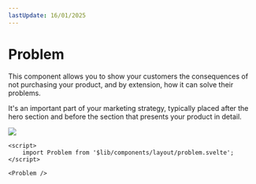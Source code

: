 ```yaml
---
lastUpdate: 16/01/2025
---
```


# Problem

This component allows you to show your customers the consequences of not purchasing your product, and by extension, how it can solve their problems.

It's an important part of your marketing strategy, typically placed after the hero section and before the section that presents your product in detail.

<img class="rounded-lg my-5" src="../problem.png" />

```svelte ln
<script>
    import Problem from '$lib/components/layout/problem.svelte';
</script>

<Problem />
```